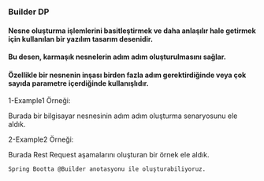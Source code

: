 ### Builder DP

#### Nesne oluşturma işlemlerini basitleştirmek ve daha anlaşılır hale getirmek için kullanılan bir yazılım tasarım desenidir.
#### Bu desen, karmaşık nesnelerin adım adım oluşturulmasını sağlar.
#### Özellikle bir nesnenin inşası birden fazla adım gerektirdiğinde veya çok sayıda parametre içerdiğinde kullanışlıdır.


1-Example1 Örneği:

Burada bir bilgisayar nesnesinin adım adım oluşturma senaryosunu ele aldık.

2-Example2 Örneği:

Burada Rest Request aşamalarını oluşturan bir örnek ele aldık.


    Spring Bootta @Builder anotasyonu ile oluşturabiliyoruz.
